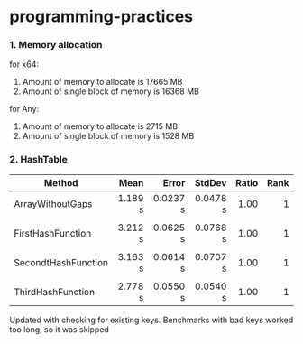 # programming-practices
### 1. Memory allocation

  for x64:
  1. Amount of memory to allocate is 17665 MB
  2. Amount of single block of memory is 16368 MB

  for Any:
  1. Amount of memory to allocate is 2715 MB
  2. Amount of single block of memory is 1528 MB


### 2. HashTable

|              Method |    Mean |    Error |   StdDev | Ratio | Rank |
|-------------------- |--------:|---------:|---------:|------:|-----:|
|    ArrayWithoutGaps | 1.189 s | 0.0237 s | 0.0478 s |  1.00 |    1 |
|                     |         |          |          |       |      |
|   FirstHashFunction | 3.212 s | 0.0625 s | 0.0768 s |  1.00 |    1 |
|                     |         |          |          |       |      |
| SecondtHashFunction | 3.163 s | 0.0614 s | 0.0707 s |  1.00 |    1 |
|                     |         |          |          |       |      |
|   ThirdHashFunction | 2.778 s | 0.0550 s | 0.0540 s |  1.00 |    1 |

Updated with checking for existing keys. Benchmarks with bad keys worked too long, so it was skipped
